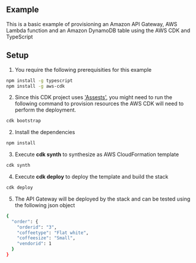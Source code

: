 ## Example
This is a basic example of provisioning an Amazon API Gateway, AWS Lambda function and an Amazon DynamoDB table using the AWS CDK and TypeScript

## Setup

1. You require the following prerequisities for this example
  
```bash
npm install -g typescript
npm install -g aws-cdk
```

2. Since this CDK project uses ['Assests'](https://docs.aws.amazon.com/cdk/latest/guide/assets.html), you might need to run the following command to provision resources the AWS CDK will need to perform the deployment.

```bash 
cdk bootstrap
```

2. Install the dependencies

```bash
npm install
```

3. Execute **cdk synth** to synthesize as AWS CloudFormation template

```bash
cdk synth
```

4. Execute **cdk deploy** to deploy the template and build the stack

```bash
cdk deploy
```

5. The API Gateway will be deployed by the stack and can be tested using the following json object

```bash
{
  "order": {
    "orderid": "3",
    "coffeetype": "Flat white",
    "coffeesize": "Small",
    "vendorid": 1
  }
}
```